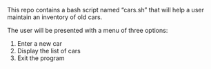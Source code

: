 This repo contains a bash script named “cars.sh” that will help a user maintain an inventory of old cars.
 
 The user will be presented with a menu of three options:
 1. Enter a new car
 2. Display the list of cars
 3. Exit the program
